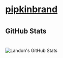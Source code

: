 # <a class="pb-readme" href="https://pipkinbrand.github.io/pipkinbrand/">pipkinbrand</a>

# <h2 class="pb-readme">GitHub Stats<h2>

# <link rel="stylesheet" href="assets/style.css" />

![Landon's GitHub Stats](https://github-readme-stats.vercel.app/api?username=pipkinbrand&show_icons=true&count_private=true&bg_color=44475a&title_color=bd93f9&text_color=f8f8f2&icon_color=50fa7b&)
